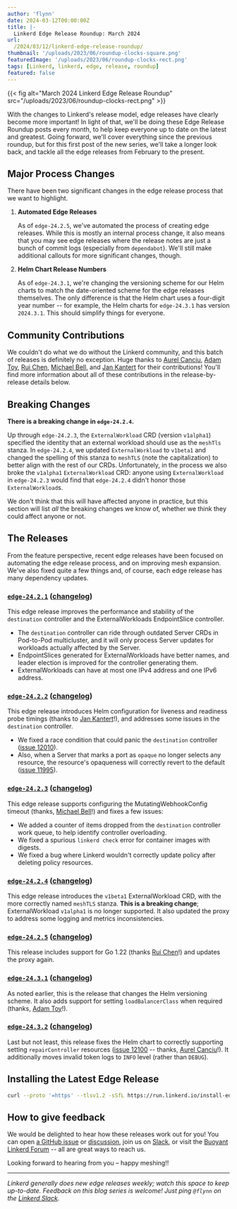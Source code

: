```yaml
---
author: 'flynn'
date: 2024-03-12T00:00:00Z
title: |-
  Linkerd Edge Release Roundup: March 2024
url:
  /2024/03/12/linkerd-edge-release-roundup/
thumbnail: '/uploads/2023/06/roundup-clocks-square.png'
featuredImage: '/uploads/2023/06/roundup-clocks-rect.png'
tags: [Linkerd, linkerd, edge, release, roundup]
featured: false
---
```


{{< fig
  alt="March 2024 Linkerd Edge Release Roundup"
  src="/uploads/2023/06/roundup-clocks-rect.png" >}}

With the changes to Linkerd's release model, edge releases have clearly become
more important! In light of that, we'll be doing these Edge Release Roundup
posts every month, to help keep everyone up to date on the latest and
greatest. Going forward, we'll cover everything since the previous roundup,
but for this first post of the new series, we'll take a longer look back, and
tackle all the edge releases from February to the present.

## Major Process Changes

There have been two significant changes in the edge release process that we
want to highlight.

1. **Automated Edge Releases**

   As of `edge-24.2.5`, we've automated the process of creating edge releases.
   While this is mostly an internal process change, it also means that you may
   see edge releases where the release notes are just a bunch of commit logs
   (especially from `dependabot`). We'll still make additional callouts for
   more significant changes, though.

2. **Helm Chart Release Numbers**

   As of `edge-24.3.1`, we're changing the versioning scheme for our Helm
   charts to match the date-oriented scheme for the edge releases themselves.
   The only difference is that the Helm chart uses a four-digit year number --
   for example, the Helm charts for `edge-24.3.1` has version `2024.3.1`. This
   should simplify things for everyone.

## Community Contributions

We couldn't do what we do without the Linkerd community, and this batch of
releases is definitely no exception. Huge thanks to [Aurel Canciu], [Adam
Toy], [Rui Chen], [Michael Bell], and [Jan Kantert] for their contributions!
You'll find more information about all of these contributions in the
release-by-release details below.

[Aurel Canciu]:https://github.com/relu
[Adam Toy]:https://github.com/atoy3731
[Rui Chen]:https://github.com/chenrui333
[Michael Bell]:https://github.com/mikebell90
[Jan Kantert]:https://github.com/jan-kantert

## Breaking Changes

**There is a breaking change in `edge-24.2.4`.**

Up through `edge-24.2.3`, the `ExternalWorkload` CRD (version `v1alpha1`)
specified the identity that an external workload should use as the `meshTls`
stanza. In `edge-24.2.4`, we updated `ExternalWorkload` to `v1beta1` and
changed the spelling of this stanza to `meshTLS` (note the capitalization) to
better align with the rest of our CRDs. Unfortunately, in the process we also
broke the `v1alpha1` `ExternalWorkload` CRD: anyone using `ExternalWorkload`
in `edge-24.2.3` would find that `edge-24.2.4` didn't honor those
`ExternalWorkload`s.

We don't think that this will have affected anyone in practice, but this
section will list _all_ the breaking changes we know of, whether we think they
could affect anyone or not.

## The Releases

From the feature perspective, recent edge releases have been focused on
automating the edge release process, and on improving mesh expansion. We've
also fixed quite a few things and, of course, each edge release has many
dependency updates.

### [`edge-24.2.1`](https://github.com/linkerd/linkerd2/releases/tag/edge-24.2.1) ([changelog](https://github.com/linkerd/linkerd2/releases/tag/edge-24.2.1))

This edge release improves the performance and stability of the `destination`
controller and the ExternalWorkloads EndpointSlice controller.

- The `destination` controller can ride through outdated Server CRDs in
  Pod-to-Pod multicluster, and it will only
  process Server updates for workloads actually affected by the Server.
- EndpointSlices generated for ExternalWorkloads have better names, and leader
  election is improved for the controller generating them.
- ExternalWorkloads can have at most one IPv4 address and one IPv6 address.

### [`edge-24.2.2`](https://github.com/linkerd/linkerd2/releases/tag/edge-24.2.2) ([changelog](https://github.com/linkerd/linkerd2/releases/tag/edge-24.2.2))

This edge release introduces Helm configuration for liveness and readiness
probe timings (thanks to [Jan Kantert]!), and addresses some issues in the
`destination` controller.

- We fixed a race condition that could panic the `destination` controller
  ([issue 12010](https://github.com/linkerd/linkerd2/issues/12010)).
- Also, when a Server that marks a port as `opaque` no longer selects any
  resource, the resource's opaqueness will correctly revert to the default
  ([issue 11995](https://github.com/linkerd/linkerd2/issues/11995)).

### [`edge-24.2.3`](https://github.com/linkerd/linkerd2/releases/tag/edge-24.2.3) ([changelog](https://github.com/linkerd/linkerd2/releases/tag/edge-24.2.3))

This edge release supports configuring the MutatingWebhookConfig timeout
(thanks, [Michael Bell]!) and fixes a few issues:

- We added a counter of items dropped from the `destination` controller work
  queue, to help identify controller overloading.
- We fixed a spurious `linkerd check` error for container images with digests.
- We fixed a bug where Linkerd wouldn't correctly update policy after deleting
  policy resources.

### [`edge-24.2.4`](https://github.com/linkerd/linkerd2/releases/tag/edge-24.2.4) ([changelog](https://github.com/linkerd/linkerd2/releases/tag/edge-24.2.4))

This edge release introduces the `v1beta1` ExternalWorkload CRD, with the more
correctly named `meshTLS` stanza. **This is a breaking change**;
ExternalWorkload `v1alpha1` is no longer supported. It also updated the proxy
to address some logging and metrics inconsistencies.

### [`edge-24.2.5`](https://github.com/linkerd/linkerd2/releases/tag/edge-24.2.5) ([changelog](https://github.com/linkerd/linkerd2/releases/tag/edge-24.2.5))

This release includes support for Go 1.22 (thanks [Rui Chen]!) and updates the
proxy again.

### [`edge-24.3.1`](https://github.com/linkerd/linkerd2/releases/tag/edge-24.3.1) ([changelog](https://github.com/linkerd/linkerd2/releases/tag/edge-24.3.1))

As noted earlier, this is the release that changes the Helm versioning scheme.
It also adds support for setting `loadBalancerClass` when required (thanks,
[Adam Toy]!).

### [`edge-24.3.2`](https://github.com/linkerd/linkerd2/releases/tag/edge-24.3.2) ([changelog](https://github.com/linkerd/linkerd2/releases/tag/edge-24.3.2))

Last but not least, this release fixes the Helm chart to correctly supporting
setting `repairController` resources ([issue
12100](https://github.com/linkerd/linkerd2/issues/12100) -- thanks, [Aurel
Canciu]!). It additionally moves invalid token logs to `INFO` level (rather
than `DEBUG`).

## Installing the Latest Edge Release

```bash
curl --proto '=https' --tlsv1.2 -sSfL https://run.linkerd.io/install-edge | sh
```

## How to give feedback

We would be delighted to hear how these releases work out for you! You can
open [a GitHub issue](https://github.com/linkerd/linkerd2/issues/) or
[discussion](https://github.com/linkerd/linkerd2/discussions/), join us on
[Slack](https://slack.linkerd.io), or visit the [Buoyant Linkerd
Forum](https://linkerd.buoyant.io) -- all are great ways to reach us.

Looking forward to hearing from you – happy meshing!!

----

_Linkerd generally does new edge releases weekly; watch this space to keep
up-to-date. Feedback on this blog series is welcome! Just ping `@flynn` on the
[Linkerd Slack](https://slack.linkerd.io)._
